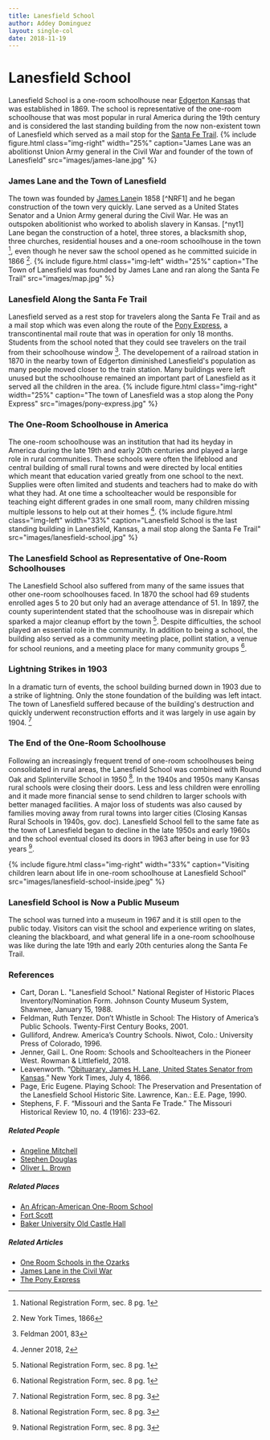 ```yaml
---
title: Lanesfield School
author: Addey Dominguez
layout: single-col
date: 2018-11-19
---
```




# Lanesfield School
Lanesfield School is a one-room schoolhouse near [Edgerton Kansas](https://edgertonks.org/) that was established in 1869. The school is representative of the one-room schoolhouse that was most popular in rural America during the 19th century and is considered the last standing building from the now non-existent town of Lanesfield which served as a mail stop for the [Santa Fe Trail](https://en.wikipedia.org/wiki/Santa_Fe_Trail).
{% include figure.html
  class="img-right"
  width="25%"
  caption="James Lane was an abolitionst Union Army general in the Civil War and founder of the town of Lanesfield"
  src="images/james-lane.jpg"
%}
### James Lane and the Town of Lanesfield 
The town was founded by [James Lane](https://en.wikipedia.org/wiki/James_Henry_Lane_(Union_general))in 1858 [^NRF1] and he began construction of the town very quickly. Lane served as a United States Senator and a Union Army general during the Civil War. He was an outspoken abolitionist who worked to abolish slavery in Kansas. [^nyt1] Lane began the construction of a hotel, three stores, a blacksmith shop, three churches, residential houses and a one-room schoolhouse in the town [^NRF2], even though he never saw the school opened as he committed suicide in 1866 [^nyt2].
{% include figure.html
  class="img-left"
  width="25%"
  caption="The Town of Lanesfield was founded by James Lane and ran along the Santa Fe Trail"
  src="images/map.jpg"
%}

### Lanesfield Along the Santa Fe Trail
Lanesfield served as a rest stop for travelers along the Santa Fe Trail and as a mail stop which was even along the route of the [Pony Express](https://en.wikipedia.org/wiki/Pony_Express), a transcontinental mail route that was in operation for only 18 months. Students from the school noted that they could see travelers on the trail from their schoolhouse window [^feldman]. The developement of a railroad station in 1870 in the nearby town of Edgerton diminished Lanesfield's population as many people moved closer to the train station. Many buildings were left unused but the schoolhouse remained an important part of Lanesfield as it served all the children in the area. 
{% include figure.html
  class="img-right"
  width="25%"
  caption="The town of Lanesfield was a stop along the Pony Express"
  src="images/pony-express.jpg"
%}

### The One-Room Schoolhouse in America
The one-room schoolhouse was an institution that had its heyday in America during the late 19th and early 20th centuries and played a large role in rural communities. These schools were often the lifeblood and central building of small rural towns and were directed by local entities which meant that education varied greatly from one school to the next. Supplies were often limited and students and teachers had to make do with what they had. At one time a schoolteacher would be responsible for teaching eight different grades in one small room, many children missing multiple lessons to help out at their homes [^jenner].
{% include figure.html
  class="img-left"
  width="33%"
  caption="Lanesfield School is the last standing building in Lanesfield, Kansas, a mail stop along the Santa Fe Trail"
  src="images/lanesfield-school.jpg"
%}
### The Lanesfield School as Representative of One-Room Schoolhouses
The Lanesfield School also suffered from many of the same issues that other one-room schoolhouses faced. In 1870 the school had 69 students enrolled ages 5 to 20 but only had an average attendance of 51. In 1897, the county superintendent stated that the schoolhouse was in disrepair which sparked a major cleanup effort by the town [^NRF3]. Despite difficulties, the school played an essential role in the community. In addition to being a school, the building also served as a community meeting place, pollint station, a venue for school reunions, and a meeting place for many community groups [^NRF4]. 

### Lightning  Strikes in 1903
In a dramatic turn of events, the school building burned down in 1903 due to a strike of lightning. Only the stone foundation of the building was left intact. The town of Lanesfield suffered because of the building's destruction and quickly underwent reconstruction efforts and it was largely in use again by 1904. [^NRF5]

### The End of the One-Room Schoolhouse
Following an increasingly frequent trend of one-room schoolhouses being consolidated in rural areas, the Lanesfield School was combined with Round Oak and Splinterville School in 1950 [^NRF6]. In the 1940s and 1950s many Kansas rural schools were closing their doors. Less and less children were enrolling and it made more financial sense to send children to larger schools with better managed facilities. A major loss of students was also caused by families moving away from rural towns into larger cities (Closing Kansas Rural Schools in 1940s, gov. doc). Lanesfield School fell to the same fate as the town of Lanesfield began to decline in the late 1950s and early 1960s and the school eventual closed its doors in 1963 after being in use for 93 years [^NRF7].

{% include figure.html
  class="img-right"
  width="33%"
  caption="Visiting children learn about life in one-room schoolhouse at Lanesfield School"
  src="images/lanesfield-school-inside.jpeg"
%}
### Lanesfield School is Now a Public Museum
The school was turned into a museum in 1967 and it is still open to the public today. Visitors can visit the school and experience writing on slates, cleaning the blackboard, and what general life in a one-room schoolhouse was like during the late 19th and early 20th centuries along the Santa Fe Trail.

### References
* Cart, Doran L. "Lanesfield School." National Register of Historic Places Inventory/Nomination Form. Johnson County Museum System, Shawnee, January 15, 1988.
* Feldman, Ruth Tenzer. Don’t Whistle in School: The History of America’s Public Schools. Twenty-First Century Books, 2001.
* Gulliford, Andrew. America’s Country Schools. Niwot, Colo.: University Press of Colorado, 1996.
* Jenner, Gail L. One Room: Schools and Schoolteachers in the Pioneer West. Rowman & Littlefield, 2018.
* Leavenworth. “[Obituarary, James H. Lane, United States Senator from Kansas](https://www.nytimes.com/1866/07/04/archives/obituary-james-h-lane-united-states-senator-from-kansas.html).” New York Times, July 4, 1866. 
* Page, Eric Eugene. Playing School: The Preservation and Presentation of the Lanesfield School Historic Site. Lawrence, Kan.: E.E. Page, 1990.
* Stephens, F. F. “Missouri and the Santa Fe Trade.” The Missouri Historical Review 10, no. 4 (1916): 233–62.

##### Related People
* [Angeline Mitchell](https://www.nps.gov/tont/learn/historyculture/angeline-mitchell.htm)
* [Stephen Douglas](https://www.nps.gov/people/stephen-a-douglas.htm)
* [Oliver L. Brown](https://en.wikipedia.org/wiki/Oliver_Brown_(American_activist))

##### Related Places
* [An African-American One-Room School](https://www.nps.gov/nr/twhp%20/wwwlps/lessons/58iron/58iron.htm)
* [Fort Scott](https://www.nps.gov/fosc/learn/historyculture/bleeding.htm)
* [Baker University Old Castle Hall](https://historic-trails.github.io/santa-fe-itinerary/sites/baker-university-old-castle-building)

##### Related Articles
* [One Room Schools in the Ozarks](https://www.nps.gov/ozar/learn/historyculture/one-room-schools-in-the-ozarks.htm)
* [James Lane in the Civil War](https://www.nps.gov/fosc/learn/historyculture/firsttoserve.htm)
* [The Pony Express](https://www.nps.gov/poex/learn/historyculture/index.htm)



[^NRF1]: National Registration Form, statement of significance
[^NRF2]: National Registration Form, sec. 8 pg. 1
[^NRF3]: National Registration Form, sec. 8 pg. 1
[^NRF4]: National Registration Form, sec. 8 pg. 1
[^NRF5]: National Registration Form, sec. 8 pg. 3
[^NRF6]: National Registration Form, sec. 8 pg. 3
[^NRF7]: National Registration Form, sec. 8 pg. 3
[^nyt]: New York Times, 1866
[^nyt2]: New York Times, 1866
[^feldman]: Feldman 2001, 83
[^jenner]: Jenner 2018, 2




